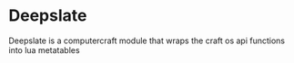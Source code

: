 # Deepslate
Deepslate is a computercraft module that wraps the craft os api functions into lua metatables

